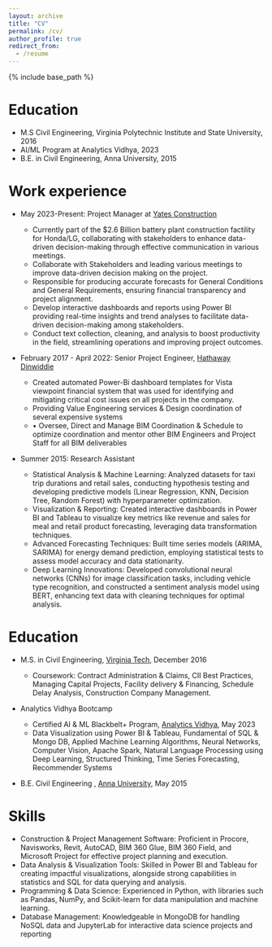```yaml
---
layout: archive
title: "CV"
permalink: /cv/
author_profile: true
redirect_from:
  - /resume
---
```


{% include base_path %}

Education
======
* M.S Civil Engineering, Virginia Polytechnic Institute and State University, 2016
* AI/ML Program at Analytics Vidhya, 2023
* B.E. in Civil Engineering, Anna University, 2015

Work experience
======
* May 2023-Present: Project Manager at [Yates Construction](https://www.wgyates.com/)
  * Currently part of the $2.6 Billion battery plant construction factility for Honda/LG, collaborating with stakeholders to enhance data-driven decision-making through effective communication in various meetings.
  * Collaborate with Stakeholders and leading various meetings to improve data-driven decision making on the project.
  * Responsible for producing accurate forecasts for General Conditions and General Requirements, ensuring financial transparency and project alignment.
  * Develop interactive dashboards and reports using Power BI providing real-time insights and trend analyses to facilitate data-driven decision-making among stakeholders.
  * Conduct text collection, cleaning, and analysis to boost productivity in the field, streamlining operations and improving project outcomes.

* February 2017 - April 2022: Senior Project Engineer, [Hathaway Dinwiddie](https://www.hathawaydinwiddie.com/)
  * Created automated Power-Bi dashboard templates for Vista viewpoint financial system that was used for identifying and mitigating critical cost issues on all projects in the company.
  * Providing Value Engineering services & Design coordination of several expensive systems
  * •	Oversee, Direct and Manage BIM Coordination & Schedule to optimize coordination and mentor other BIM Engineers and Project Staff for all BIM deliverables

* Summer 2015: Research Assistant
  * Statistical Analysis & Machine Learning: Analyzed datasets for taxi trip durations and retail sales, conducting hypothesis testing and developing predictive models (Linear Regression, KNN, Decision Tree, Random Forest) with hyperparameter optimization.
  * Visualization & Reporting: Created interactive dashboards in Power BI and Tableau to visualize key metrics like revenue and sales for meal and retail product forecasting, leveraging data transformation techniques.
  * Advanced Forecasting Techniques: Built time series models (ARIMA, SARIMA) for energy demand prediction, employing statistical tests to assess model accuracy and data stationarity.
  * Deep Learning Innovations: Developed convolutional neural networks (CNNs) for image classification tasks, including vehicle type recognition, and constructed a sentiment analysis model using BERT, enhancing text data with cleaning techniques for optimal analysis.
 

Education
======
* M.S. in Civil Engineering, [Virginia Tech](https://www.vt.edu/academics/majors/construction-engineering-and-management.html), December 2016
  * Coursework: Contract Administration & Claims, CII Best Practices, Managing Capital Projects, Facility delivery & Financing, Schedule Delay Analysis, Construction Company Management.
    
* Analytics Vidhya Bootcamp
  * Certified AI & ML Blackbelt+ Program, [Analytics Vidhya](https://www.analyticsvidhya.com/bbplus?utm_source=newhomepage), May 2023
  * Data Visualization using Power BI & Tableau, Fundamental of SQL & Mongo DB, Applied Machine Learning Algorithms, Neural Networks, Computer Vision, Apache Spark, Natural Language Processing using Deep Learning, Structured Thinking, Time Series Forecasting, Recommender Systems
    
* B.E. Civil Engineering , [Anna University](https://civil.annauniv.edu/civil/index.php), May 2015

Skills
======
* Construction & Project Management Software: Proficient in Procore, Navisworks, Revit, AutoCAD, BIM 360 Glue, BIM 360 Field, and Microsoft Project for effective project planning and execution.
* Data Analysis & Visualization Tools: Skilled in Power BI and Tableau for creating impactful visualizations, alongside strong capabilities in statistics and SQL for data querying and analysis.
* Programming & Data Science: Experienced in Python, with libraries such as Pandas, NumPy, and Scikit-learn for data manipulation and machine learning.
* Database Management: Knowledgeable in MongoDB for handling NoSQL data and JupyterLab for interactive data science projects and reporting
